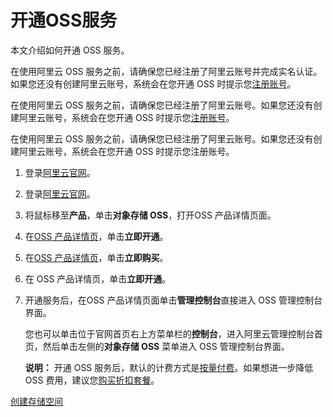 # 开通OSS服务

本文介绍如何开通 OSS 服务。

在使用阿里云 OSS 服务之前，请确保您已经注册了阿里云账号并完成实名认证。如果您还没有创建阿里云账号，系统会在您开通 OSS 时提示您[注册账号](https://account.aliyun.com/register/register.htm?spm=a2c45.11132027.495613.5.57577fec5LicwM)。

在使用阿里云 OSS 服务之前，请确保您已经注册了阿里云账号。如果您还没有创建阿里云账号，系统会在您开通 OSS 时提示您[注册账号](https://account.alibabacloud.com/register/intl_register.htm?spm=a2c45.11132027.495866.3.121a5455M9EN53)。

在使用阿里云 OSS 服务之前，请确保您已经注册了阿里云账号。如果您还没有创建阿里云账号，系统会在您开通 OSS 时提示您注册账号。

1.  登录[阿里云官网](https://www.aliyun.com)。

2.  登录[阿里云官网](https://www.alibabacloud.com)。

3.  将鼠标移至**产品**，单击**对象存储 OSS**，打开OSS 产品详情页面。

4.  在[OSS 产品详情页](https://www.aliyun.com/product/oss)，单击**立即开通**。

5.  在[OSS 产品详情页](https://www.alibabacloud.com/product/oss)，单击**立即购买**。

6.  在 OSS 产品详情页，单击**立即开通**。

7.  开通服务后，在OSS 产品详情页面单击**管理控制台**直接进入 OSS 管理控制台界面。

    您也可以单击位于官网首页右上方菜单栏的**控制台**，进入阿里云管理控制台首页，然后单击左侧的**对象存储 OSS** 菜单进入 OSS 管理控制台界面。

    **说明：** 开通 OSS 服务后，默认的计费方式是[按量付费](/intl.zh-CN/计量计费/计费方式/按量计费.md)。如果想进一步降低 OSS 费用，建议您[购买折扣套餐](https://common-buy.aliyun.com/?spm=a2c4g.11186623.2.15.4c166e10W53083#/buy)。


[创建存储空间](/intl.zh-CN/快速入门/创建存储空间.md)

